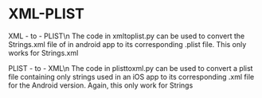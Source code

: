 # XML-PLIST


XML - to - PLIST\n
The code in xmltoplist.py can be used to convert the Strings.xml file of in android app to its corresponding .plist file. 
This only works for Strings.xml


PLIST - to - XML\n
The code in plisttoxml.py can be used to convert a plist file containing only strings used in an iOS app to its corresponding .xml file for the Android version.
Again, this only work for Strings
